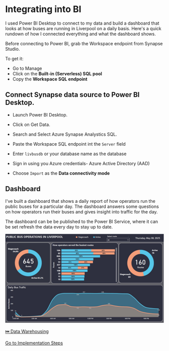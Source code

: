 # Integrating into BI 

I used Power BI Desktop to connect to my data and build a dashboard that looks at how buses are running in Liverpool on a daily basis. Here's a quick rundown of how I connected everything and what the dashboard shows.

Before connecting to Power BI, grab the Workspace endpoint from Synapse Studio.

To get it:
- Go to Manage
- Click on the **Built-in (Serverless) SQL pool**
- Copy the **Workspace SQL endpoint**


## Connect Synapse data source to Power BI Desktop.

- Launch Power BI Desktop.
- Click on Get Data. 
- Search and Select Azure Synapse Analystics SQL.
- Paste the Workspace SQL endpoint int the `Server` field
- Enter `livbusdb` or your database name  as the database
- Sign in using you Azure credentials- Azure Active Directory (AAD) 

- Choose `Import` as the **Data connectivity mode**

## Dashboard

I've built a dashboard that shows a daily report of how operators run the public buses for a particular day. The dashboard answers some questions on how operators run their buses and gives insight into traffic for the day.


The dashboard can be be published to the Power BI Service, where it can be set refresh the data every day to stay up to date.


![alt text](/images/Bus_Operation_Liverpool.jpg)


[ ⏮️ Data Warehousing](https://github.com/adekolaolat/bods-liverpool-azure-data-engineering/blob/main/guides/data-warehousing.md)

[ Go to Implementation Steps](https://github.com/adekolaolat/bods-liverpool-azure-data-engineering/blob/main/README.md#implementation-steps)